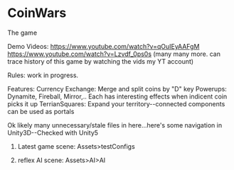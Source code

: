 # CoinWars
The game

Demo Videos:
https://www.youtube.com/watch?v=qOuIEyAAFgM
https://www.youtube.com/watch?v=Lzvdf_0ps0s
(many many more. can trace history of this game by watching the vids my YT account)

Rules: work in progress.

Features:
Currency Exchange: Merge and split coins by "D" key
Powerups: Dynamite, Fireball, Mirror,.. Each has interesting effects when indicent coin picks it up
TerrianSquares: Expand your territory--connected components can be used as portals


Ok likely many unnecessary/stale files in here...here's some navigation in Unity3D--Checked with Unity5

1) Latest game scene: Assets>testConfigs

2) reflex AI scene: Assets>AI>AI
